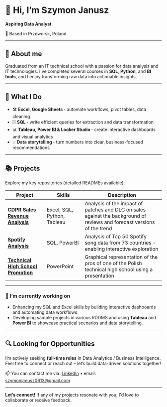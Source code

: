 # 👋 Hi, I’m **Szymon Janusz**

**Aspiring Data Analyst**

📍 Based in Przeworsk, Poland

---

## 🎯 About me

Graduated from an IT technical school with a passion for data analysis and IT technologies. I’ve completed several courses in **SQL**, **Python**, and **BI tools**, and I enjoy transforming raw data into actionable insights.

---

## 🚀 What I Do

* 🛠 **Excel, Google Sheets** - automate workflows, pivot tables, data cleaning
* 🗄️ **SQL** - write efficient queries for extraction and data transformation
* 📊 **Tableau, Power BI & Looker Studio** - create interactive dashboards and visual analytics
* 💡 **Data storytelling** - turn numbers into clear, business-focused recommendations

---

## 📚 Projects

Explore my key repositories (detailed READMEs available):

| Project                             | Skills               | Description                                                                                         |
| ----------------------------------- | -------------------- | --------------------------------------------------------------------------------------------------- |
| [**CDPR Sales Revenue Analysis**](https://github.com/szymon-janusz/cdpr-data-analysis)     | Excel, SQL, Python, Tableau  |  Analysis of the impact of patches and DLC on sales against the background of reviews and forecast versions of the trend              |
| [**Spotify Analysis**](https://github.com/szymon-janusz/spotify-top50-data-analysis) | SQL, PowerBI         | Analysis of Top 50 Spotify song data from 73 countries - enabling interactive exploration |
| [**Technical High School Promotion**](https://github.com/szymon-janusz/school-promotion-presentation) | PowerPoint           |  Graphical representation of the pros of one of the Polish technical high school using a presentation |

---

### 🔭 I’m currently working on
- Enhancing my SQL and Excel skills by building interactive dashboards and automating data workflows.
- Developing sample projects in various RDDMS and using **Tableau** and **Power BI** to showcase practical scenarios and data storytelling.

---

## 🔍 Looking for Opportunities

I’m actively seeking **full-time roles** in Data Analytics / Business Intelligence.
Feel free to connect or reach out – let’s build data-driven solutions together!

📫 You can contact me via: [LinkedIn](https://www.linkedin.com/in/szymon-janusz/) • email: [szymonjanusz0613@gmail.com](mailto:szymonjanusz0613@gmail.com)

---

**Let’s connect!** If any of my projects resonate with you, I'd love to collaborate or receive feedback.
